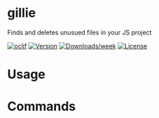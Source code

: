 gillie
======

Finds and deletes unusued files in your JS project

[![oclif](https://img.shields.io/badge/cli-oclif-brightgreen.svg)](https://oclif.io)
[![Version](https://img.shields.io/npm/v/gillie.svg)](https://npmjs.org/package/gillie)
[![Downloads/week](https://img.shields.io/npm/dw/gillie.svg)](https://npmjs.org/package/gillie)
[![License](https://img.shields.io/npm/l/gillie.svg)](https://github.com/mnmaraes/gillie/blob/master/package.json)

<!-- toc -->
# Usage
<!-- usage -->
# Commands
<!-- commands -->
